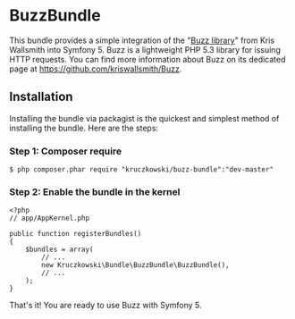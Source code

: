 BuzzBundle
================

This bundle provides a simple integration of the "[Buzz
library](https://github.com/kriswallsmith/Buzz)" from Kris Wallsmith into Symfony 5. Buzz is a
lightweight PHP 5.3 library for issuing HTTP requests. You can find more
information about Buzz on its dedicated page at
https://github.com/kriswallsmith/Buzz.

## Installation

Installing the bundle via packagist is the quickest and simplest method of installing the bundle. Here are the steps:

### Step 1: Composer require

    $ php composer.phar require "kruczkowski/buzz-bundle":"dev-master"

### Step 2: Enable the bundle in the kernel

    <?php
    // app/AppKernel.php

    public function registerBundles()
    {
        $bundles = array(
            // ...
            new Kruczkowski\Bundle\BuzzBundle\BuzzBundle(),
            // ...
        );
    }

That's it! You are ready to use Buzz with Symfony 5.
